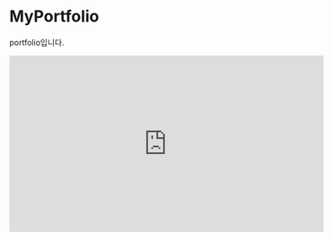 # MyPortfolio
portfolio입니다.

<iframe width="560" height="315" src="https://www.youtube.com/embed/" frameborder="0" allowfullscreen></iframe>